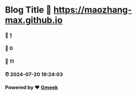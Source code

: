 # Blog Title :link: https://maozhang-max.github.io 
### :page_facing_up: [1](https://maozhang-max.github.io/tag.html) 
### :speech_balloon: 0 
### :hibiscus: 11 
### :alarm_clock: 2024-07-20 19:24:03 
### Powered by :heart: [Gmeek](https://github.com/Meekdai/Gmeek)
